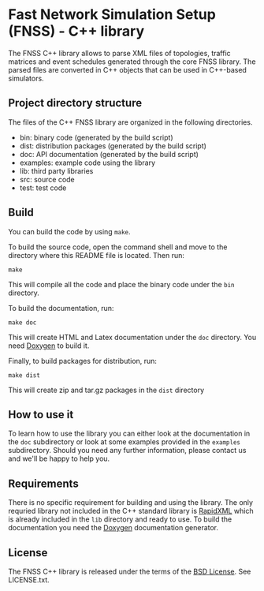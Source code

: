 # Fast Network Simulation Setup (FNSS) - C++ library
The FNSS C++ library allows to parse XML files of topologies, traffic matrices and event schedules generated through the core FNSS library. The parsed files are converted in C++ objects that can be used in C++-based simulators.

## Project directory structure
The files of the C++ FNSS library are organized in the following directories.

* bin: binary code (generated by the build script)
* dist: distribution packages (generated by the build script)
* doc: API documentation (generated by the build script)
* examples: example code using the library
* lib: third party libraries
* src: source code
* test: test code

## Build
You can build the code by using `make`.

To build the source code, open the command shell and move to the directory where this README file is located. Then run:

`make`

This will compile all the code and place the binary code under the `bin` directory.

To build the documentation, run:

`make doc`

This will create HTML and Latex documentation under the `doc` directory. You need [Doxygen](www.doxygen.org/) to build it.

Finally, to build packages for distribution, run:

`make dist`

This will create zip and tar.gz packages in the `dist` directory


## How to use it
To learn how to use the library you can either look at the documentation in the `doc` subdirectory or look at some examples provided in the `examples` subdirectory.
Should you need any further information, please contact us and we'll be happy to help you.

## Requirements
There is no specific requirement for building and using the library.
The only requried library not included in the C++ standard library is [RapidXML](http://rapidxml.sourceforge.net/) which is already included in the `lib` directory and ready to use.
To build the documentation you need the [Doxygen](www.doxygen.org/) documentation generator.

## License
The FNSS C++ library is released under the terms of the  [BSD License](http://en.wikipedia.org/wiki/BSD_licenses). See LICENSE.txt.
